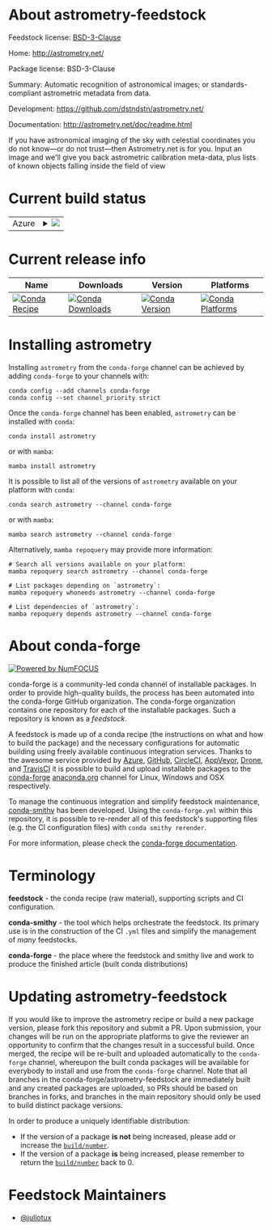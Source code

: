About astrometry-feedstock
==========================

Feedstock license: [BSD-3-Clause](https://github.com/conda-forge/astrometry-feedstock/blob/main/LICENSE.txt)

Home: http://astrometry.net/

Package license: BSD-3-Clause

Summary: Automatic recognition of astronomical images; or standards-compliant astrometric metadata from data.

Development: https://github.com/dstndstn/astrometry.net/

Documentation: http://astrometry.net/doc/readme.html

If you have astronomical imaging of the sky with celestial coordinates you do not know—or do not
trust—then Astrometry.net is for you. Input an image and we'll give you back astrometric
calibration meta-data, plus lists of known objects falling inside the field of view


Current build status
====================


<table>
    
  <tr>
    <td>Azure</td>
    <td>
      <details>
        <summary>
          <a href="https://dev.azure.com/conda-forge/feedstock-builds/_build/latest?definitionId=7843&branchName=main">
            <img src="https://dev.azure.com/conda-forge/feedstock-builds/_apis/build/status/astrometry-feedstock?branchName=main">
          </a>
        </summary>
        <table>
          <thead><tr><th>Variant</th><th>Status</th></tr></thead>
          <tbody><tr>
              <td>linux_64_python3.10.____cpython</td>
              <td>
                <a href="https://dev.azure.com/conda-forge/feedstock-builds/_build/latest?definitionId=7843&branchName=main">
                  <img src="https://dev.azure.com/conda-forge/feedstock-builds/_apis/build/status/astrometry-feedstock?branchName=main&jobName=linux&configuration=linux%20linux_64_python3.10.____cpython" alt="variant">
                </a>
              </td>
            </tr><tr>
              <td>linux_64_python3.11.____cpython</td>
              <td>
                <a href="https://dev.azure.com/conda-forge/feedstock-builds/_build/latest?definitionId=7843&branchName=main">
                  <img src="https://dev.azure.com/conda-forge/feedstock-builds/_apis/build/status/astrometry-feedstock?branchName=main&jobName=linux&configuration=linux%20linux_64_python3.11.____cpython" alt="variant">
                </a>
              </td>
            </tr><tr>
              <td>linux_64_python3.12.____cpython</td>
              <td>
                <a href="https://dev.azure.com/conda-forge/feedstock-builds/_build/latest?definitionId=7843&branchName=main">
                  <img src="https://dev.azure.com/conda-forge/feedstock-builds/_apis/build/status/astrometry-feedstock?branchName=main&jobName=linux&configuration=linux%20linux_64_python3.12.____cpython" alt="variant">
                </a>
              </td>
            </tr><tr>
              <td>linux_64_python3.13.____cp313</td>
              <td>
                <a href="https://dev.azure.com/conda-forge/feedstock-builds/_build/latest?definitionId=7843&branchName=main">
                  <img src="https://dev.azure.com/conda-forge/feedstock-builds/_apis/build/status/astrometry-feedstock?branchName=main&jobName=linux&configuration=linux%20linux_64_python3.13.____cp313" alt="variant">
                </a>
              </td>
            </tr><tr>
              <td>linux_64_python3.14.____cp314</td>
              <td>
                <a href="https://dev.azure.com/conda-forge/feedstock-builds/_build/latest?definitionId=7843&branchName=main">
                  <img src="https://dev.azure.com/conda-forge/feedstock-builds/_apis/build/status/astrometry-feedstock?branchName=main&jobName=linux&configuration=linux%20linux_64_python3.14.____cp314" alt="variant">
                </a>
              </td>
            </tr><tr>
              <td>osx_64_python3.10.____cpython</td>
              <td>
                <a href="https://dev.azure.com/conda-forge/feedstock-builds/_build/latest?definitionId=7843&branchName=main">
                  <img src="https://dev.azure.com/conda-forge/feedstock-builds/_apis/build/status/astrometry-feedstock?branchName=main&jobName=osx&configuration=osx%20osx_64_python3.10.____cpython" alt="variant">
                </a>
              </td>
            </tr><tr>
              <td>osx_64_python3.11.____cpython</td>
              <td>
                <a href="https://dev.azure.com/conda-forge/feedstock-builds/_build/latest?definitionId=7843&branchName=main">
                  <img src="https://dev.azure.com/conda-forge/feedstock-builds/_apis/build/status/astrometry-feedstock?branchName=main&jobName=osx&configuration=osx%20osx_64_python3.11.____cpython" alt="variant">
                </a>
              </td>
            </tr><tr>
              <td>osx_64_python3.12.____cpython</td>
              <td>
                <a href="https://dev.azure.com/conda-forge/feedstock-builds/_build/latest?definitionId=7843&branchName=main">
                  <img src="https://dev.azure.com/conda-forge/feedstock-builds/_apis/build/status/astrometry-feedstock?branchName=main&jobName=osx&configuration=osx%20osx_64_python3.12.____cpython" alt="variant">
                </a>
              </td>
            </tr><tr>
              <td>osx_64_python3.13.____cp313</td>
              <td>
                <a href="https://dev.azure.com/conda-forge/feedstock-builds/_build/latest?definitionId=7843&branchName=main">
                  <img src="https://dev.azure.com/conda-forge/feedstock-builds/_apis/build/status/astrometry-feedstock?branchName=main&jobName=osx&configuration=osx%20osx_64_python3.13.____cp313" alt="variant">
                </a>
              </td>
            </tr><tr>
              <td>osx_64_python3.14.____cp314</td>
              <td>
                <a href="https://dev.azure.com/conda-forge/feedstock-builds/_build/latest?definitionId=7843&branchName=main">
                  <img src="https://dev.azure.com/conda-forge/feedstock-builds/_apis/build/status/astrometry-feedstock?branchName=main&jobName=osx&configuration=osx%20osx_64_python3.14.____cp314" alt="variant">
                </a>
              </td>
            </tr>
          </tbody>
        </table>
      </details>
    </td>
  </tr>
</table>

Current release info
====================

| Name | Downloads | Version | Platforms |
| --- | --- | --- | --- |
| [![Conda Recipe](https://img.shields.io/badge/recipe-astrometry-green.svg)](https://anaconda.org/conda-forge/astrometry) | [![Conda Downloads](https://img.shields.io/conda/dn/conda-forge/astrometry.svg)](https://anaconda.org/conda-forge/astrometry) | [![Conda Version](https://img.shields.io/conda/vn/conda-forge/astrometry.svg)](https://anaconda.org/conda-forge/astrometry) | [![Conda Platforms](https://img.shields.io/conda/pn/conda-forge/astrometry.svg)](https://anaconda.org/conda-forge/astrometry) |

Installing astrometry
=====================

Installing `astrometry` from the `conda-forge` channel can be achieved by adding `conda-forge` to your channels with:

```
conda config --add channels conda-forge
conda config --set channel_priority strict
```

Once the `conda-forge` channel has been enabled, `astrometry` can be installed with `conda`:

```
conda install astrometry
```

or with `mamba`:

```
mamba install astrometry
```

It is possible to list all of the versions of `astrometry` available on your platform with `conda`:

```
conda search astrometry --channel conda-forge
```

or with `mamba`:

```
mamba search astrometry --channel conda-forge
```

Alternatively, `mamba repoquery` may provide more information:

```
# Search all versions available on your platform:
mamba repoquery search astrometry --channel conda-forge

# List packages depending on `astrometry`:
mamba repoquery whoneeds astrometry --channel conda-forge

# List dependencies of `astrometry`:
mamba repoquery depends astrometry --channel conda-forge
```


About conda-forge
=================

[![Powered by
NumFOCUS](https://img.shields.io/badge/powered%20by-NumFOCUS-orange.svg?style=flat&colorA=E1523D&colorB=007D8A)](https://numfocus.org)

conda-forge is a community-led conda channel of installable packages.
In order to provide high-quality builds, the process has been automated into the
conda-forge GitHub organization. The conda-forge organization contains one repository
for each of the installable packages. Such a repository is known as a *feedstock*.

A feedstock is made up of a conda recipe (the instructions on what and how to build
the package) and the necessary configurations for automatic building using freely
available continuous integration services. Thanks to the awesome service provided by
[Azure](https://azure.microsoft.com/en-us/services/devops/), [GitHub](https://github.com/),
[CircleCI](https://circleci.com/), [AppVeyor](https://www.appveyor.com/),
[Drone](https://cloud.drone.io/welcome), and [TravisCI](https://travis-ci.com/)
it is possible to build and upload installable packages to the
[conda-forge](https://anaconda.org/conda-forge) [anaconda.org](https://anaconda.org/)
channel for Linux, Windows and OSX respectively.

To manage the continuous integration and simplify feedstock maintenance,
[conda-smithy](https://github.com/conda-forge/conda-smithy) has been developed.
Using the ``conda-forge.yml`` within this repository, it is possible to re-render all of
this feedstock's supporting files (e.g. the CI configuration files) with ``conda smithy rerender``.

For more information, please check the [conda-forge documentation](https://conda-forge.org/docs/).

Terminology
===========

**feedstock** - the conda recipe (raw material), supporting scripts and CI configuration.

**conda-smithy** - the tool which helps orchestrate the feedstock.
                   Its primary use is in the construction of the CI ``.yml`` files
                   and simplify the management of *many* feedstocks.

**conda-forge** - the place where the feedstock and smithy live and work to
                  produce the finished article (built conda distributions)


Updating astrometry-feedstock
=============================

If you would like to improve the astrometry recipe or build a new
package version, please fork this repository and submit a PR. Upon submission,
your changes will be run on the appropriate platforms to give the reviewer an
opportunity to confirm that the changes result in a successful build. Once
merged, the recipe will be re-built and uploaded automatically to the
`conda-forge` channel, whereupon the built conda packages will be available for
everybody to install and use from the `conda-forge` channel.
Note that all branches in the conda-forge/astrometry-feedstock are
immediately built and any created packages are uploaded, so PRs should be based
on branches in forks, and branches in the main repository should only be used to
build distinct package versions.

In order to produce a uniquely identifiable distribution:
 * If the version of a package **is not** being increased, please add or increase
   the [``build/number``](https://docs.conda.io/projects/conda-build/en/latest/resources/define-metadata.html#build-number-and-string).
 * If the version of a package **is** being increased, please remember to return
   the [``build/number``](https://docs.conda.io/projects/conda-build/en/latest/resources/define-metadata.html#build-number-and-string)
   back to 0.

Feedstock Maintainers
=====================

* [@juliotux](https://github.com/juliotux/)

